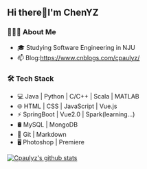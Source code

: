 ## Hi there👋I'm ChenYZ

<!--
**Cpaulyz/Cpaulyz** is a ✨ _special_ ✨ repository because its `README.md` (this file) appears on your GitHub profile.

Here are some ideas to get you started:

- 🔭 I’m currently working on ...
- 🌱 I’m currently learning ...
- 👯 I’m looking to collaborate on ...
- 🤔 I’m looking for help with ...
- 💬 Ask me about ...
- 📫 How to reach me: ...
- 😄 Pronouns: ...
- ⚡ Fun fact: ...
-->

### 👨🏻‍💻 About Me
- 🎓  Studying Software Engineering in NJU 
- 📫  Blog:https://www.cnblogs.com/cpaulyz/
### 🛠 Tech Stack
- 💻   Java | Python | C/C++ | Scala | MATLAB
- 🌐   HTML | CSS | JavaScript | Vue.js
- ⚡   SpringBoot | Vue2.0 | Spark(learning...) 
- 🛢   MySQL | MongoDB 
- 🔧   Git | Markdown
- 🖥   Photoshop | Premiere

[![Cpaulyz's github stats](https://github-readme-stats.vercel.app/api?username=Cpaulyz&theme=dark)](https://github.com/Cpaulyz/github-readme-stats)
